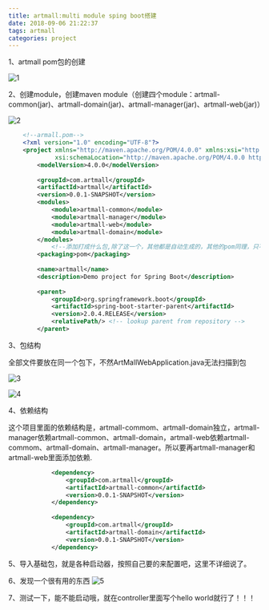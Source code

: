 ```yaml
---
title: artmall:multi module sping boot搭建
date: 2018-09-06 21:22:37
tags: artmall
categories: project
---
```


1、artmall pom包的创建

![1](http://prdj7tprx.bkt.clouddn.com/1.png)
<!-- more -->

2、创建module，创建maven module（创建四个module：artmall-common(jar)、artmall-domain(jar)、artmall-manager(jar)、artmall-web(jar)）

![2](http://prdj7tprx.bkt.clouddn.com/2.png)
```xml
    <!--armall.pom-->
    <?xml version="1.0" encoding="UTF-8"?>
    <project xmlns="http://maven.apache.org/POM/4.0.0" xmlns:xsi="http://www.w3.org/2001/XMLSchema-instance"
             xsi:schemaLocation="http://maven.apache.org/POM/4.0.0 http://maven.apache.org/xsd/maven-4.0.0.xsd">
        <modelVersion>4.0.0</modelVersion>
    
        <groupId>com.artmall</groupId>
        <artifactId>artmall</artifactId>
        <version>0.0.1-SNAPSHOT</version>
        <modules>
            <module>artmall-common</module>
            <module>artmall-manager</module>
            <module>artmall-web</module>
            <module>artmall-domain</module>
        </modules>
    		<!--添加打成什么包,除了这一个，其他都是自动生成的，其他的pom同理，只不过打成jar包-->
        <packaging>pom</packaging>   
    
        <name>artmall</name>
        <description>Demo project for Spring Boot</description>
    
        <parent>
            <groupId>org.springframework.boot</groupId>
            <artifactId>spring-boot-starter-parent</artifactId>
            <version>2.0.4.RELEASE</version>
            <relativePath/> <!-- lookup parent from repository -->
        </parent>
```

3、包结构

全部文件要放在同一个包下，不然ArtMallWebApplication.java无法扫描到包

![3](http://prdj7tprx.bkt.clouddn.com/3.png)

![4](http://prdj7tprx.bkt.clouddn.com/4.png)

4、依赖结构

这个项目里面的依赖结构是，artmall-commom、artmall-domain独立，artmall-manager依赖artmall-common、artmall-domain，artmall-web依赖artmall-commom、artmall-domain、artmall-manager。所以要再artmall-manager和artmall-web里面添加依赖.
```xml
    		<dependency>
                <groupId>com.artmall</groupId>
                <artifactId>artmall-common</artifactId>
                <version>0.0.1-SNAPSHOT</version>
            </dependency>
    
            <dependency>
                <groupId>com.artmall</groupId>
                <artifactId>artmall-domain</artifactId>
                <version>0.0.1-SNAPSHOT</version>
            </dependency>
```

5、导入基础包，就是各种启动器，按照自己要的来配置吧，这里不详细说了。

6、发现一个很有用的东西
![5](http://prdj7tprx.bkt.clouddn.com/5.png)

7、测试一下，能不能启动哦，就在controller里面写个hello world就行了！！！